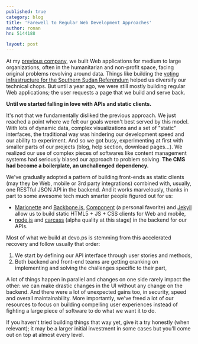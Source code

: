 ```yaml
---
published: true
category: blog
title: 'Farewell to Regular Web Development Approaches'
author: ronan
hn: 5144188

layout: post
---
```


At my [previous company](http://wiredcraft.com), we built Web applications for medium to large organizations, often in the humanitarian and non-profit space, facing original problems revolving around data. Things like building the [voting infrastructure for the Southern Sudan Referendum](http://wiredcraft.com/work/southern-sudan-referendum/index.html) helped us diversify our technical chops. But until a year ago, we were still mostly building regular Web applications; the user requests a page that we build and serve back.

**Until we started falling in love with APIs and static clients.**

It's not that we fundamentally disliked the previous approach. We just reached a point where we felt our goals weren't best served by this model. With lots of dynamic data, complex visualizations and a set of "static" interfaces, the traditional way was hindering our development speed and our ability to experiment. And so we got busy, experimenting at first with smaller parts of our projects (blog, help section, download pages...). We realized our use of complex pieces of softwares like content management systems had seriously biased our approach to problem solving. **The CMS had become a boilerplate, an unchallenged dependency.**

We've gradually adopted a pattern of building front-ends as static clients (may they be Web, mobile or 3rd party integrations) combined with, usually, one RESTful JSON API in the backend. And it works marvelously, thanks in part to some awesome tech much smarter people figured out for us:

- [Marionette](http://marionettejs.com) and [Backbone.js](http://backbonejs.org), [Component](http://github.com/component/component) (a personal favorite) and [Jekyll](http://github.com/mojombo/jekyll) allow us to build static HTML5 + JS + CSS clients for Web and mobile,
- [node.js](http://nodejs.org) and [carcass](http://github.com/devo-ps/carcass) (alpha quality at this stage) in the backend for our APIs.

Most of what we build at devo.ps is stemming from this accelerated recovery and follow usually that order:

1. We start by defining our API interface through user stories and methods,
2. Both backend and front-end teams are getting cranking on implementing and solving the challenges specific to their part,

A lot of things happen in parallel and changes on one side rarely impact the other: we can make drastic changes in the UI without any change on the backend. And there were a lot of unexpected gains too, in security, speed and overall maintainability. More importantly, we've freed a lot of our resources to focus on building compelling user experiences instead of fighting a large piece of software to do what we want it to do.

If you haven't tried building things that way yet, give it a try honestly (when relevant); it may be a larger initial investment in some cases but you'll come out on top at almost every level.
